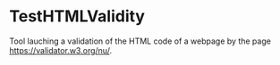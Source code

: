 # TestHTMLValidity
Tool lauching a validation of the HTML code of a webpage by the page https://validator.w3.org/nu/.
